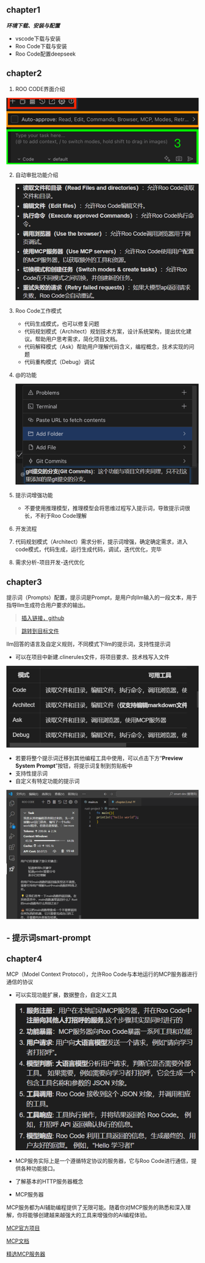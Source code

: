 ## chapter1

***环境下载、安装与配置***

* vscode下载与安装
* Roo Code下载与安装
* Roo Code配置deepseek

## **chapter2**

1. ROO CODE界面介绍

![1](image/smart-dev-notes/1742262567854.png)

2. 自动审批功能介绍

   ![1742284976098](image/smart-dev-notes/1742284976098.png)
3. Roo Code工作模式

   - 代码生成模式，也可以修复问题
   - 代码规划模式（Architect）规划技术方案，设计系统架构，提出优化建议。帮助用户思考需求，简化项目文档。
   - 代码解释模式（Ask）帮助用户理解代码含义，编程概念，技术实现的问题
   - 代码重构模式（Debug）调试
4. @的功能

   ![1742285325292](image/smart-dev-notes/1742285325292.png)
5. 提示词增强功能

   - 不要使用推理模型，推理模型会将思维过程写入提示词，导致提示词很长，不利于Roo Code理解
6. 开发流程
7. 代码规划模式（Architect）需求分析，提示词增强，确定确定需求，进入code模式，代码生成，运行生成代码，调试，迭代优化，完毕
8. 需求分析-项目开发-迭代优化

## chapter3

提示词（Prompts）配置，提示词是Prompt，是用户向llm输入的一段文本，用于指导llm生成符合用户要求的输出。

> [插入链接，github](https://github.com/Xhseeker?tab=repositories)

> [跳转到目标文件](chapter3/chapter3.md)

llm回答的语言及自定义规则，不同模式下llm的提示词，支持性提示词

- 可以在项目中新建.clinerules文件，将项目要求、技术栈写入文件

![1742287609551](image/smart-dev-notes/1742287609551.png)

- 若要将整个提示词迁移到其他编程工具中使用，可以点击下方“**Preview System Prompt**”按钮，将提示词复制到剪贴板中
- 支持性提示词
- 自定义有特定功能的提示词

![1742292408676](image/smart-dev-notes/1742292408676.png)

## - 提示词smart-prompt

## chapter4

MCP（Model Context Protocol），允许Roo Code与本地运行的MCP服务器进行通信的协议

- 可以实现功能扩展，数据整合，自定义工具

  ![1742298436812](image/smart-dev-notes/1742298436812.png)
- MCP服务实际上是一个遵循特定协议的服务器，它与Roo Code进行通信，提供各种功能接口。
- 了解基本的HTTP服务器概念
- MCP服务器

MCP服务都为AI辅助编程提供了无限可能。随着你对MCP服务的熟悉和深入理解，你将能够创建越来越强大的工具来增强你的AI编程体验。

[MCP官方项目](https://github.com/modelcontextprotocol/servers)

[MCP文档](https://modelcontextprotocol.io/introduction)

[精选MCP服务器](https://github.com/punkpeye/awesome-mcp-servers)
